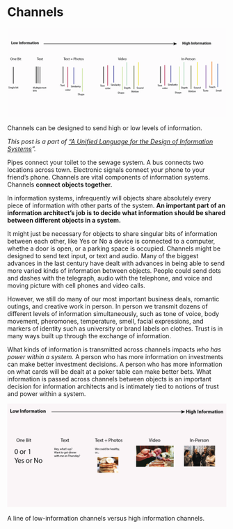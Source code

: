 ﻿---
author: Rachel Aliana
date: Jun 10, 2019
source: https://rachelaliana.medium.com/a-pattern-language-channels-bd706220c26c

---

# Channels

![](images/9HCCD066bX-2xEPeel4aog.png)

Channels can be designed to send high or low levels of information.

_This post is a part of_ [_“A Unified Language for the Design of Information Systems_](a-unified-language-for-the-design-of-information-systems.md)_”._

Pipes connect your toilet to the sewage system. A bus connects two locations across town. Electronic signals connect your phone to your friend’s phone. Channels are vital components of information systems. Channels  **connect objects together.**

In information systems, infrequently will objects share absolutely every piece of information with other parts of the system.  **An important part of an information architect’s job is to decide what information should be shared between different objects in a system.**

It might just be necessary for objects to share singular bits of information between each other, like Yes or No a device is connected to a computer, whethe a door is open, or a parking space is occupied. Channels might be designed to send text input, or text and audio. Many of the biggest advances in the last century have dealt with advances in being able to send more varied kinds of information between objects. People could send dots and dashes with the telegraph, audio with the telephone, and voice and moving picture with cell phones and video calls.

However, we still do many of our most important business deals, romantic outings, and creative work in person. In person we transmit dozens of different levels of information simultaneously, such as tone of voice, body movement, pheromones, temperature, smell, facial expressions, and markers of identity such as university or brand labels on clothes. Trust is in many ways built up through the exchange of information.

What kinds of information is transmitted across channels impacts  _who has power within a system._  A person who has more information on investments can make better investment decisions. A person who has more information on what cards will be dealt at a poker table can make better bets. What information is passed across channels between objects is an important decision for information architects and is intimately tied to notions of trust and power within a system.

![](images/OW5SAZffkbodHPSZZYzm8Q.png)

A line of low-information channels versus high information channels.
